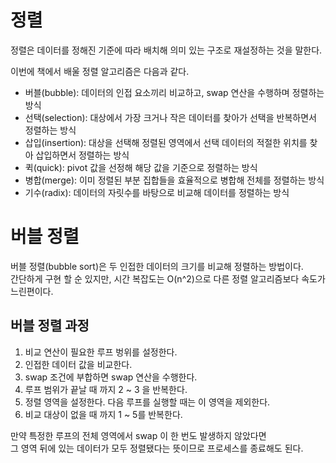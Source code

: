 정렬
===

정렬은 데이터를 정해진 기준에 따라 배치해 의미 있는 구조로 재설정하는 것을 말한다.

이번에 책에서 배울 정렬 알고리즘은 다음과 같다.

- 버블(bubble): 데이터의 인접 요소끼리 비교하고, swap 연산을 수행하며 정렬하는 방식
- 선택(selection): 대상에서 가장 크거나 작은 데이터를 찾아가 선택을 반복하면서 정렬하는 방식
- 삽입(insertion): 대상을 선택해 정렬된 영역에서 선택 데이터의 적절한 위치를 찾아 삽입하면서 정렬하는 방식
- 퀵(quick): pivot 값을 선정해 해당 값을 기준으로 정렬하는 방식
- 병합(merge): 이미 정렬된 부분 집합들을 효율적으로 병합해 전체를 정렬하는 방식
- 기수(radix): 데이터의 자릿수를 바탕으로 비교해 데이터를 정렬하는 방식

# 버블 정렬

버블 정렬(bubble sort)은 두 인접한 데이터의 크기를 비교해 정렬하는 방법이다.  
간단하게 구현 할 순 있지만, 시간 복잡도는 O(n^2)으로 다른 정렬 알고리즘보다 속도가 느린편이다.  

## 버블 정렬 과정

1. 비교 연산이 필요한 루프 벙위를 설정한다.
2. 인접한 데이터 값을 비교한다.
3. swap 조건에 부합하면 swap 연산을 수행한다.
4. 루프 범위가 끝날 때 까지 2 ~ 3 을 반복한다.
5. 정렬 영역을 설정한다. 다음 루프를 실행할 때는 이 영역을 제외한다.
6. 비교 대상이 없을 때 까지 1 ~ 5를 반복한다.

만약 특정한 루프의 전체 영역에서 swap 이 한 번도 발생하지 않았다면  
그 영역 뒤에 있는 데이터가 모두 정렬됐다는 뜻이므로 프로세스를 종료해도 된다.

